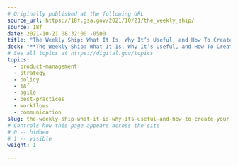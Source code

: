 ```yaml
---
# Originally published at the following URL
source_url: https://18f.gsa.gov/2021/10/21/the_weekly_ship/
source: 18f
date: 2021-10-21 08:32:00 -0500
title: "The Weekly Ship: What It Is, Why It’s Useful, and How To Create Your Own"
deck: "**The Weekly Ship: What It Is, Why It’s Useful, and How To Create Your Own**&mdash;The weekly ship has been a staple of 18F projects for years. It is a way to engage partners, inform teammates, and reflect on our work."
# See all topics at https://digital.gov/topics
topics:
  - product-management
  - strategy
  - policy
  - 18f
  - agile
  - best-practices
  - workflows
  - communication
slug: the-weekly-ship-what-it-is-why-its-useful-and-how-to-create-your-own
# Controls how this page appears across the site
# 0 -- hidden
# 1 -- visible
weight: 1

---
```

